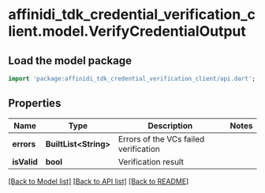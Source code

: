 # affinidi_tdk_credential_verification_client.model.VerifyCredentialOutput

## Load the model package

```dart
import 'package:affinidi_tdk_credential_verification_client/api.dart';
```

## Properties

| Name        | Type                        | Description                           | Notes |
| ----------- | --------------------------- | ------------------------------------- | ----- |
| **errors**  | **BuiltList&lt;String&gt;** | Errors of the VCs failed verification |
| **isValid** | **bool**                    | Verification result                   |

[[Back to Model list]](../README.md#documentation-for-models) [[Back to API list]](../README.md#documentation-for-api-endpoints) [[Back to README]](../README.md)
